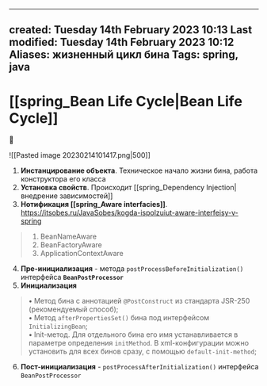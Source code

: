 
---
created: Tuesday 14th February 2023 10:13
Last modified: Tuesday 14th February 2023 10:12
Aliases: жизненный цикл бина
Tags: spring, java
---

# [[spring_Bean Life Cycle|Bean Life Cycle]]

📌

![[Pasted image 20230214101417.png|500]]

1. **Инстанцирование объекта**. Техническое начало жизни бина, работа конструктора его класса
2. **Установка свойств**. Происходит [[spring_Dependency Injection|внедрение зависимостей]]
3. **Нотификация [[spring_Aware interfacies]]**. https://itsobes.ru/JavaSobes/kogda-ispolzuiut-aware-interfeisy-v-spring
> 1. BeanNameAware
> 2. BeanFactoryAware
> 3. ApplicationContextAware
4. **Пре-инициализация** - метода `postProcessBeforeInitialization()` интерфейса **`BeanPostProcessor`**  
5. **Инициализация** 
>**•** Метод бина с аннотацией `@PostConstruct` из стандарта JSR-250 (рекомендуемый способ);  
 **•** Метод `afterPropertiesSet()` бина под интерфейсом `InitializingBean`;  
 **•** Init-метод. Для отдельного бина его имя устанавливается в параметре определения `initMethod`. В xml-конфигурации можно установить для всех бинов сразу, с помощью `default-init-method`;
6. **Пост-инициализация** - `postProcessAfterInitialization()` интерфейса `BeanPostProcessor` 